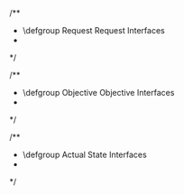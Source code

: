/**
  * \defgroup Request Request Interfaces
  *
  */

/**
  * \defgroup Objective Objective Interfaces
  *
  */

/**
  * \defgroup Actual State Interfaces
  *
  */
